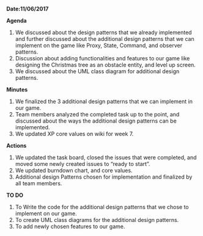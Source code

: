 **Date:11/06/2017**

**Agenda**
1.	We discussed about the design patterns that we already implemented and further discussed about the additional design patterns that we can implement on the game like Proxy, State, Command, and observer patterns.
2.	Discussion about adding functionalities and features to our game like designing the Christmas tree as an obstacle entity, and level up screen.
3.	We discussed about the UML class diagram for additional design patterns.

**Minutes**
1.	We finalized the 3 additional design patterns that we can implement in our game.
2.	Team members analyzed the completed task up to the point, and discussed about the ways the additional design patterns can be implemented.
3.	We updated XP core values on wiki for week 7.

**Actions**
1.	We updated the task board, closed the issues that were completed, and moved some newly created issues to “ready to start”.
2.	We updated burndown chart, and core values.
3.	Additional design Patterns chosen for implementation and finalized by all team members.

**TO DO**
1.	To Write the code for the additional design patterns that we chose to implement on our game.
2.	To create UML class diagrams for the additional design patterns.
3.	To add newly chosen features to our game. 
